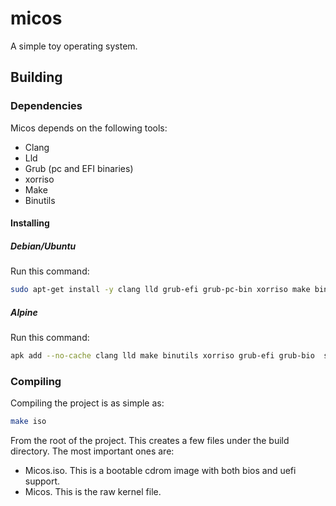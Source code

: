 # micos
A simple toy operating system.
## Building
### Dependencies
Micos depends on the following tools:
* Clang
* Lld
* Grub (pc and EFI binaries)
* xorriso
* Make
* Binutils
#### Installing
##### Debian/Ubuntu
Run this command:
```bash
sudo apt-get install -y clang lld grub-efi grub-pc-bin xorriso make binutils
```
##### Alpine
Run this command:
```bash
apk add --no-cache clang lld make binutils xorriso grub-efi grub-bio  s
```
### Compiling
Compiling the project is as simple as:
```bash
make iso
```
From the root of the project. 
This creates a few files under the build directory. The most important ones are:
* Micos.iso. This is a bootable cdrom image with both bios and uefi support.
* Micos. This is the raw kernel file.
